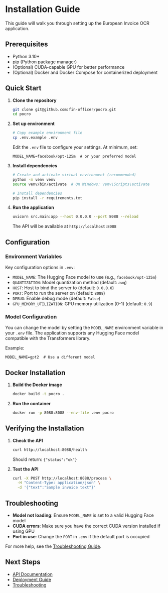 # Installation Guide

This guide will walk you through setting up the European Invoice OCR application.

## Prerequisites

- Python 3.10+
- pip (Python package manager)
- (Optional) CUDA-capable GPU for better performance
- (Optional) Docker and Docker Compose for containerized deployment

## Quick Start

1. **Clone the repository**
   ```bash
   git clone git@github.com:fin-officer/pocro.git
   cd pocro
   ```

2. **Set up environment**
   ```bash
   # Copy example environment file
   cp .env.example .env
   ```

   Edit the `.env` file to configure your settings. At minimum, set:
   ```
   MODEL_NAME=facebook/opt-125m  # or your preferred model
   ```

3. **Install dependencies**
   ```bash
   # Create and activate virtual environment (recommended)
   python -m venv venv
   source venv/bin/activate  # On Windows: venv\Scripts\activate

   # Install dependencies
   pip install -r requirements.txt
   ```

4. **Run the application**
   ```bash
   uvicorn src.main:app --host 0.0.0.0 --port 8088 --reload
   ```

   The API will be available at `http://localhost:8088`

## Configuration

### Environment Variables

Key configuration options in `.env`:

- `MODEL_NAME`: The Hugging Face model to use (e.g., `facebook/opt-125m`)
- `QUANTIZATION`: Model quantization method (default: `awq`)
- `HOST`: Host to bind the server to (default: `0.0.0.0`)
- `PORT`: Port to run the server on (default: `8088`)
- `DEBUG`: Enable debug mode (default: `False`)
- `GPU_MEMORY_UTILIZATION`: GPU memory utilization (0-1) (default: `0.9`)

### Model Configuration

You can change the model by setting the `MODEL_NAME` environment variable in your `.env` file. The application supports any Hugging Face model compatible with the Transformers library.

Example:
```
MODEL_NAME=gpt2  # Use a different model
```

## Docker Installation

1. **Build the Docker image**
   ```bash
   docker build -t pocro .
   ```

2. **Run the container**
   ```bash
   docker run -p 8088:8088 --env-file .env pocro
   ```

## Verifying the Installation

1. **Check the API**
   ```bash
   curl http://localhost:8088/health
   ```
   Should return: `{"status":"ok"}`

2. **Test the API**
   ```bash
   curl -X POST http://localhost:8088/process \
     -H "Content-Type: application/json" \
     -d '{"text":"Sample invoice text"}'
   ```

## Troubleshooting

- **Model not loading**: Ensure `MODEL_NAME` is set to a valid Hugging Face model
- **CUDA errors**: Make sure you have the correct CUDA version installed if using GPU
- **Port in use**: Change the `PORT` in `.env` if the default port is occupied

For more help, see the [Troubleshooting Guide](./TROUBLESHOOTING.md).

## Next Steps

- [API Documentation](./API_DOCUMENTATION.md)
- [Deployment Guide](./DEPLOYMENT.md)
- [Troubleshooting](./TROUBLESHOOTING.md)